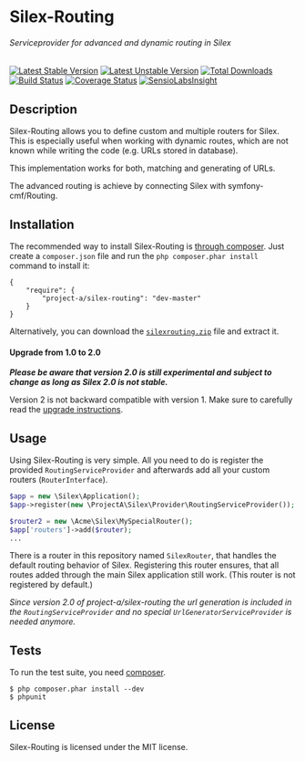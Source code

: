 # Silex-Routing
###### Serviceprovider for advanced and dynamic routing in Silex

[![Latest Stable Version](https://poser.pugx.org/project-a/Silex-Routing/v/stable.png)](https://packagist.org/packages/project-a/Silex-Routing) [![Latest Unstable Version](https://poser.pugx.org/project-a/Silex-Routing/v/unstable.png)](https://packagist.org/packages/project-a/Silex-Routing) [![Total Downloads](https://poser.pugx.org/project-a/Silex-Routing/downloads.png)](https://packagist.org/packages/project-a/Silex-Routing) [![Build Status](https://secure.travis-ci.org/chili-labs/Silex-Routing.png?branch=1.0)](http://travis-ci.org/chili-labs/Silex-Routing) [![Coverage Status](https://coveralls.io/repos/chili-labs/Silex-Routing/badge.png?branch=1.0)](https://coveralls.io/r/chili-labs/Silex-Routing?branch=1.0) [![SensioLabsInsight](https://insight.sensiolabs.com/projects/0b113487-3a34-4e79-aa1a-2ab607d6a9cd/mini.png)](https://insight.sensiolabs.com/projects/0b113487-3a34-4e79-aa1a-2ab607d6a9cd)

## Description

Silex-Routing allows you to define custom and multiple routers for Silex. This is
especially useful when working with dynamic routes, which are not known while
writing the code (e.g. URLs stored in database).

This implementation works for both, matching and generating of URLs.

The advanced routing is achieve by connecting Silex with symfony-cmf/Routing.

## Installation

The recommended way to install Silex-Routing is [through
composer](http://getcomposer.org). Just create a `composer.json` file and
run the `php composer.phar install` command to install it:

    {
        "require": {
            "project-a/silex-routing": "dev-master"
        }
    }

Alternatively, you can download the [`silexrouting.zip`][1] file and extract it.

#### Upgrade from 1.0 to 2.0

***Please be aware that version 2.0 is still experimental and subject to change as
long as Silex 2.0 is not stable.***

Version 2 is not backward compatible with version 1. Make sure to carefully read
the [upgrade instructions][2].

## Usage

Using Silex-Routing is very simple. All you need to do is register the provided
```RoutingServiceProvider``` and afterwards add all your custom routers
(```RouterInterface```).

```php
$app = new \Silex\Application();
$app->register(new \ProjectA\Silex\Provider\RoutingServiceProvider());

$router2 = new \Acme\Silex\MySpecialRouter();
$app['routers']->add($router);
...
```

There is a router in this repository named ```SilexRouter```, that handles the
default routing behavior of Silex. Registering this router ensures, that all
routes added through the main Silex application still work. (This router is not
registered by default.)

*Since version 2.0 of project-a/silex-routing the url generation is included in the ```RoutingServiceProvider``` and
no special ```UrlGeneratorServiceProvider``` is needed anymore.*

## Tests

To run the test suite, you need [composer](http://getcomposer.org).

    $ php composer.phar install --dev
    $ phpunit

## License

Silex-Routing is licensed under the MIT license.

[1]: https://github.com/chili-labs/Silex-Routing/archive/master.zip
[2]: https://github.com/chili-labs/Silex-Routing/blob/master/UPGRADE-2.0.md
